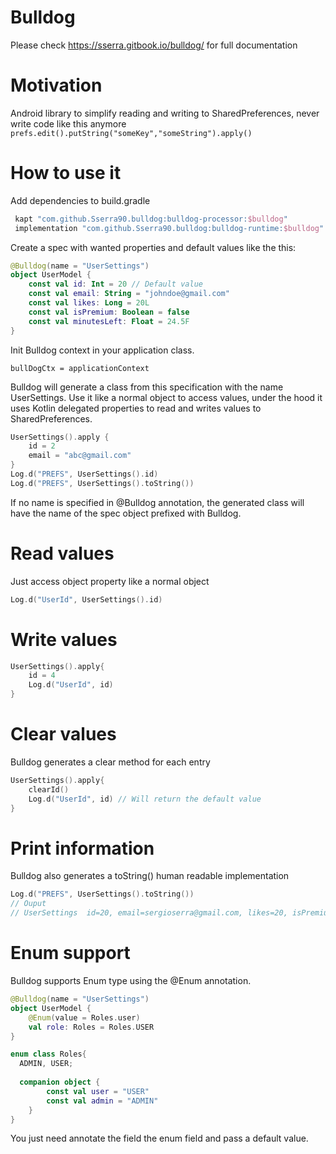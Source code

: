 # Bulldog

Please check https://sserra.gitbook.io/bulldog/ for full documentation

# Motivation

Android library to simplify reading and writing to SharedPreferences, never write code like this anymore ```prefs.edit().putString("someKey","someString").apply()```

# How to use it

Add dependencies to build.gradle
```gradle
 kapt "com.github.Sserra90.bulldog:bulldog-processor:$bulldog"
 implementation "com.github.Sserra90.bulldog:bulldog-runtime:$bulldog"
```

Create a spec with wanted properties and default values like the this:

```kotlin
@Bulldog(name = "UserSettings")
object UserModel {
    const val id: Int = 20 // Default value
    const val email: String = "johndoe@gmail.com"
    const val likes: Long = 20L
    const val isPremium: Boolean = false
    const val minutesLeft: Float = 24.5F
}
````

Init Bulldog context in your application class.

```bullDogCtx = applicationContext```

Bulldog will generate a class from this specification with the name UserSettings. Use it like a normal object to access values, under the hood it uses Kotlin delegated properties to read and writes values to SharedPreferences.

```kotlin
UserSettings().apply {
    id = 2
    email = "abc@gmail.com"
}
Log.d("PREFS", UserSettings().id)
Log.d("PREFS", UserSettings().toString())
````

If no name is specified in @Bulldog annotation, the generated class will have the name of the spec object prefixed with Bulldog.

# Read values
Just access object property like a normal object
```kotlin
Log.d("UserId", UserSettings().id)
```
# Write values
```kotlin
UserSettings().apply{
    id = 4
    Log.d("UserId", id)
}
```
# Clear values
Bulldog generates a clear method for each entry
```kotlin
UserSettings().apply{
    clearId()
    Log.d("UserId", id) // Will return the default value
}
```
# Print information
Bulldog also generates a toString() human readable implementation

```kotlin
Log.d("PREFS", UserSettings().toString())
// Ouput
// UserSettings  id=20, email=sergioserra@gmail.com, likes=20, isPremium=false minutesLeft=24.
```

# Enum support

Bulldog supports Enum type using the @Enum annotation.
```kotlin
@Bulldog(name = "UserSettings")
object UserModel {
    @Enum(value = Roles.user)
    val role: Roles = Roles.USER
}

enum class Roles{
  ADMIN, USER;
  
  companion object {
        const val user = "USER"
        const val admin = "ADMIN"
    }
}
```
You just need annotate the field the enum field and pass a default value.
